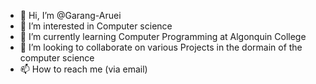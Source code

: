 - 👋 Hi, I’m @Garang-Aruei
- 👀 I’m interested in Computer science
- 🌱 I’m currently learning Computer Programming at Algonquin College
- 💞️ I’m looking to collaborate on various Projects in the dormain of the computer science 
- 📫 How to reach me (via email)

<!---
Garang-Aruei/Garang-Aruei is a ✨ special ✨ repository because its `README.md` (this file) appears on your GitHub profile.
You can click the Preview link to take a look at your changes.
--->
